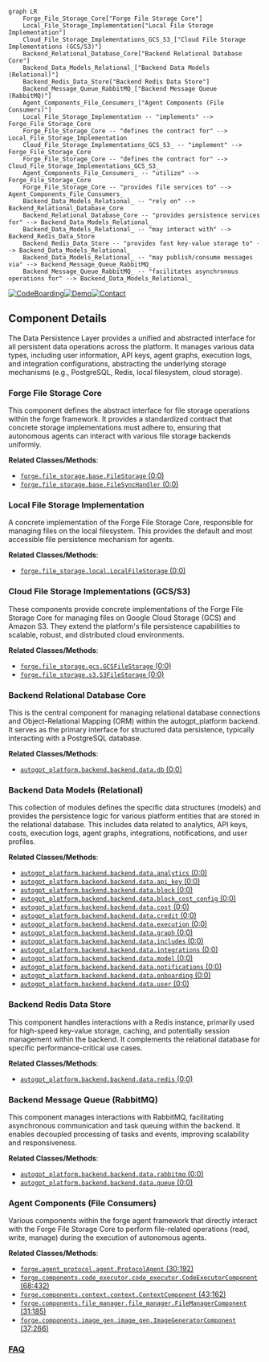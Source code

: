 ```mermaid
graph LR
    Forge_File_Storage_Core["Forge File Storage Core"]
    Local_File_Storage_Implementation["Local File Storage Implementation"]
    Cloud_File_Storage_Implementations_GCS_S3_["Cloud File Storage Implementations (GCS/S3)"]
    Backend_Relational_Database_Core["Backend Relational Database Core"]
    Backend_Data_Models_Relational_["Backend Data Models (Relational)"]
    Backend_Redis_Data_Store["Backend Redis Data Store"]
    Backend_Message_Queue_RabbitMQ_["Backend Message Queue (RabbitMQ)"]
    Agent_Components_File_Consumers_["Agent Components (File Consumers)"]
    Local_File_Storage_Implementation -- "implements" --> Forge_File_Storage_Core
    Forge_File_Storage_Core -- "defines the contract for" --> Local_File_Storage_Implementation
    Cloud_File_Storage_Implementations_GCS_S3_ -- "implement" --> Forge_File_Storage_Core
    Forge_File_Storage_Core -- "defines the contract for" --> Cloud_File_Storage_Implementations_GCS_S3_
    Agent_Components_File_Consumers_ -- "utilize" --> Forge_File_Storage_Core
    Forge_File_Storage_Core -- "provides file services to" --> Agent_Components_File_Consumers_
    Backend_Data_Models_Relational_ -- "rely on" --> Backend_Relational_Database_Core
    Backend_Relational_Database_Core -- "provides persistence services for" --> Backend_Data_Models_Relational_
    Backend_Data_Models_Relational_ -- "may interact with" --> Backend_Redis_Data_Store
    Backend_Redis_Data_Store -- "provides fast key-value storage to" --> Backend_Data_Models_Relational_
    Backend_Data_Models_Relational_ -- "may publish/consume messages via" --> Backend_Message_Queue_RabbitMQ_
    Backend_Message_Queue_RabbitMQ_ -- "facilitates asynchronous operations for" --> Backend_Data_Models_Relational_
```
[![CodeBoarding](https://img.shields.io/badge/Generated%20by-CodeBoarding-9cf?style=flat-square)](https://github.com/CodeBoarding/GeneratedOnBoardings)[![Demo](https://img.shields.io/badge/Try%20our-Demo-blue?style=flat-square)](https://www.codeboarding.org/demo)[![Contact](https://img.shields.io/badge/Contact%20us%20-%20contact@codeboarding.org-lightgrey?style=flat-square)](mailto:contact@codeboarding.org)

## Component Details

The Data Persistence Layer provides a unified and abstracted interface for all persistent data operations across the platform. It manages various data types, including user information, API keys, agent graphs, execution logs, and integration configurations, abstracting the underlying storage mechanisms (e.g., PostgreSQL, Redis, local filesystem, cloud storage).

### Forge File Storage Core
This component defines the abstract interface for file storage operations within the forge framework. It provides a standardized contract that concrete storage implementations must adhere to, ensuring that autonomous agents can interact with various file storage backends uniformly.


**Related Classes/Methods**:

- <a href="https://github.com/Significant-Gravitas/AutoGPT/blob/master/classic/forge/forge/file_storage/base.py#L0-L0" target="_blank" rel="noopener noreferrer">`forge.file_storage.base.FileStorage` (0:0)</a>
- <a href="https://github.com/Significant-Gravitas/AutoGPT/blob/master/classic/forge/forge/file_storage/base.py#L0-L0" target="_blank" rel="noopener noreferrer">`forge.file_storage.base.FileSyncHandler` (0:0)</a>


### Local File Storage Implementation
A concrete implementation of the Forge File Storage Core, responsible for managing files on the local filesystem. This provides the default and most accessible file persistence mechanism for agents.


**Related Classes/Methods**:

- <a href="https://github.com/Significant-Gravitas/AutoGPT/blob/master/classic/forge/forge/file_storage/local.py#L0-L0" target="_blank" rel="noopener noreferrer">`forge.file_storage.local.LocalFileStorage` (0:0)</a>


### Cloud File Storage Implementations (GCS/S3)
These components provide concrete implementations of the Forge File Storage Core for managing files on Google Cloud Storage (GCS) and Amazon S3. They extend the platform's file persistence capabilities to scalable, robust, and distributed cloud environments.


**Related Classes/Methods**:

- <a href="https://github.com/Significant-Gravitas/AutoGPT/blob/master/classic/forge/forge/file_storage/gcs.py#L0-L0" target="_blank" rel="noopener noreferrer">`forge.file_storage.gcs.GCSFileStorage` (0:0)</a>
- <a href="https://github.com/Significant-Gravitas/AutoGPT/blob/master/classic/forge/forge/file_storage/s3.py#L0-L0" target="_blank" rel="noopener noreferrer">`forge.file_storage.s3.S3FileStorage` (0:0)</a>


### Backend Relational Database Core
This is the central component for managing relational database connections and Object-Relational Mapping (ORM) within the autogpt_platform backend. It serves as the primary interface for structured data persistence, typically interacting with a PostgreSQL database.


**Related Classes/Methods**:

- <a href="https://github.com/Significant-Gravitas/AutoGPT/blob/master/autogpt_platform/backend/backend/data/db.py#L0-L0" target="_blank" rel="noopener noreferrer">`autogpt_platform.backend.backend.data.db` (0:0)</a>


### Backend Data Models (Relational)
This collection of modules defines the specific data structures (models) and provides the persistence logic for various platform entities that are stored in the relational database. This includes data related to analytics, API keys, costs, execution logs, agent graphs, integrations, notifications, and user profiles.


**Related Classes/Methods**:

- <a href="https://github.com/Significant-Gravitas/AutoGPT/blob/master/autogpt_platform/backend/backend/data/analytics.py#L0-L0" target="_blank" rel="noopener noreferrer">`autogpt_platform.backend.backend.data.analytics` (0:0)</a>
- <a href="https://github.com/Significant-Gravitas/AutoGPT/blob/master/autogpt_platform/backend/backend/data/api_key.py#L0-L0" target="_blank" rel="noopener noreferrer">`autogpt_platform.backend.backend.data.api_key` (0:0)</a>
- <a href="https://github.com/Significant-Gravitas/AutoGPT/blob/master/autogpt_platform/backend/backend/data/block.py#L0-L0" target="_blank" rel="noopener noreferrer">`autogpt_platform.backend.backend.data.block` (0:0)</a>
- <a href="https://github.com/Significant-Gravitas/AutoGPT/blob/master/autogpt_platform/backend/backend/data/block_cost_config.py#L0-L0" target="_blank" rel="noopener noreferrer">`autogpt_platform.backend.backend.data.block_cost_config` (0:0)</a>
- <a href="https://github.com/Significant-Gravitas/AutoGPT/blob/master/autogpt_platform/backend/backend/data/cost.py#L0-L0" target="_blank" rel="noopener noreferrer">`autogpt_platform.backend.backend.data.cost` (0:0)</a>
- <a href="https://github.com/Significant-Gravitas/AutoGPT/blob/master/autogpt_platform/backend/backend/data/credit.py#L0-L0" target="_blank" rel="noopener noreferrer">`autogpt_platform.backend.backend.data.credit` (0:0)</a>
- <a href="https://github.com/Significant-Gravitas/AutoGPT/blob/master/autogpt_platform/backend/backend/data/execution.py#L0-L0" target="_blank" rel="noopener noreferrer">`autogpt_platform.backend.backend.data.execution` (0:0)</a>
- <a href="https://github.com/Significant-Gravitas/AutoGPT/blob/master/autogpt_platform/backend/backend/data/graph.py#L0-L0" target="_blank" rel="noopener noreferrer">`autogpt_platform.backend.backend.data.graph` (0:0)</a>
- <a href="https://github.com/Significant-Gravitas/AutoGPT/blob/master/autogpt_platform/backend/backend/data/includes.py#L0-L0" target="_blank" rel="noopener noreferrer">`autogpt_platform.backend.backend.data.includes` (0:0)</a>
- <a href="https://github.com/Significant-Gravitas/AutoGPT/blob/master/autogpt_platform/backend/backend/data/integrations.py#L0-L0" target="_blank" rel="noopener noreferrer">`autogpt_platform.backend.backend.data.integrations` (0:0)</a>
- <a href="https://github.com/Significant-Gravitas/AutoGPT/blob/master/autogpt_platform/backend/backend/data/model.py#L0-L0" target="_blank" rel="noopener noreferrer">`autogpt_platform.backend.backend.data.model` (0:0)</a>
- <a href="https://github.com/Significant-Gravitas/AutoGPT/blob/master/autogpt_platform/backend/backend/data/notifications.py#L0-L0" target="_blank" rel="noopener noreferrer">`autogpt_platform.backend.backend.data.notifications` (0:0)</a>
- <a href="https://github.com/Significant-Gravitas/AutoGPT/blob/master/autogpt_platform/backend/backend/data/onboarding.py#L0-L0" target="_blank" rel="noopener noreferrer">`autogpt_platform.backend.backend.data.onboarding` (0:0)</a>
- <a href="https://github.com/Significant-Gravitas/AutoGPT/blob/master/autogpt_platform/backend/backend/data/user.py#L0-L0" target="_blank" rel="noopener noreferrer">`autogpt_platform.backend.backend.data.user` (0:0)</a>


### Backend Redis Data Store
This component handles interactions with a Redis instance, primarily used for high-speed key-value storage, caching, and potentially session management within the backend. It complements the relational database for specific performance-critical use cases.


**Related Classes/Methods**:

- <a href="https://github.com/Significant-Gravitas/AutoGPT/blob/master/autogpt_platform/backend/backend/data/redis.py#L0-L0" target="_blank" rel="noopener noreferrer">`autogpt_platform.backend.backend.data.redis` (0:0)</a>


### Backend Message Queue (RabbitMQ)
This component manages interactions with RabbitMQ, facilitating asynchronous communication and task queuing within the backend. It enables decoupled processing of tasks and events, improving scalability and responsiveness.


**Related Classes/Methods**:

- <a href="https://github.com/Significant-Gravitas/AutoGPT/blob/master/autogpt_platform/backend/backend/data/rabbitmq.py#L0-L0" target="_blank" rel="noopener noreferrer">`autogpt_platform.backend.backend.data.rabbitmq` (0:0)</a>
- <a href="https://github.com/Significant-Gravitas/AutoGPT/blob/master/autogpt_platform/backend/backend/data/queue.py#L0-L0" target="_blank" rel="noopener noreferrer">`autogpt_platform.backend.backend.data.queue` (0:0)</a>


### Agent Components (File Consumers)
Various components within the forge agent framework that directly interact with the Forge File Storage Core to perform file-related operations (read, write, manage) during the execution of autonomous agents.


**Related Classes/Methods**:

- <a href="https://github.com/Significant-Gravitas/AutoGPT/blob/master/classic/forge/forge/agent_protocol/agent.py#L30-L192" target="_blank" rel="noopener noreferrer">`forge.agent_protocol.agent.ProtocolAgent` (30:192)</a>
- <a href="https://github.com/Significant-Gravitas/AutoGPT/blob/master/classic/forge/forge/components/code_executor/code_executor.py#L68-L432" target="_blank" rel="noopener noreferrer">`forge.components.code_executor.code_executor.CodeExecutorComponent` (68:432)</a>
- <a href="https://github.com/Significant-Gravitas/AutoGPT/blob/master/classic/forge/forge/components/context/context.py#L43-L162" target="_blank" rel="noopener noreferrer">`forge.components.context.context.ContextComponent` (43:162)</a>
- <a href="https://github.com/Significant-Gravitas/AutoGPT/blob/master/classic/forge/forge/components/file_manager/file_manager.py#L31-L185" target="_blank" rel="noopener noreferrer">`forge.components.file_manager.file_manager.FileManagerComponent` (31:185)</a>
- <a href="https://github.com/Significant-Gravitas/AutoGPT/blob/master/classic/forge/forge/components/image_gen/image_gen.py#L37-L266" target="_blank" rel="noopener noreferrer">`forge.components.image_gen.image_gen.ImageGeneratorComponent` (37:266)</a>




### [FAQ](https://github.com/CodeBoarding/GeneratedOnBoardings/tree/main?tab=readme-ov-file#faq)